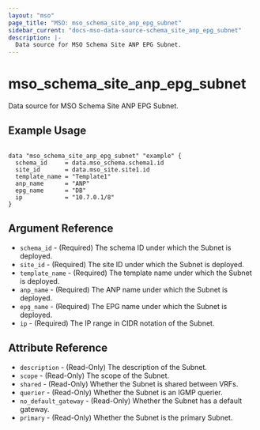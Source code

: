 ```yaml
---
layout: "mso"
page_title: "MSO: mso_schema_site_anp_epg_subnet"
sidebar_current: "docs-mso-data-source-schema_site_anp_epg_subnet"
description: |-
  Data source for MSO Schema Site ANP EPG Subnet.
---
```


# mso_schema_site_anp_epg_subnet #

Data source for MSO Schema Site ANP EPG Subnet.

## Example Usage ##

```hcl

data "mso_schema_site_anp_epg_subnet" "example" {
  schema_id     = data.mso_schema.schema1.id
  site_id       = data.mso_site.site1.id
  template_name = "Template1"
  anp_name      = "ANP"
  epg_name      = "DB"
  ip            = "10.7.0.1/8"
}

```

## Argument Reference ##

* `schema_id` - (Required) The schema ID under which the Subnet is deployed.
* `site_id` - (Required) The site ID under which the Subnet is deployed.
* `template_name` - (Required) The template name under which the Subnet is deployed.
* `anp_name` - (Required) The ANP name under which the Subnet is deployed.
* `epg_name` - (Required) The EPG name under which the Subnet is deployed.
* `ip` - (Required) The IP range in CIDR notation of the Subnet.

## Attribute Reference ##

* `description` - (Read-Only) The description of the Subnet.
* `scope` - (Read-Only) The scope of the Subnet.
* `shared` - (Read-Only) Whether the Subnet is shared between VRFs.
* `querier` - (Read-Only) Whether the Subnet is an IGMP querier.
* `no_default_gateway` - (Read-Only) Whether the Subnet has a default gateway.
* `primary` - (Read-Only) Whether the Subnet is the primary Subnet.
